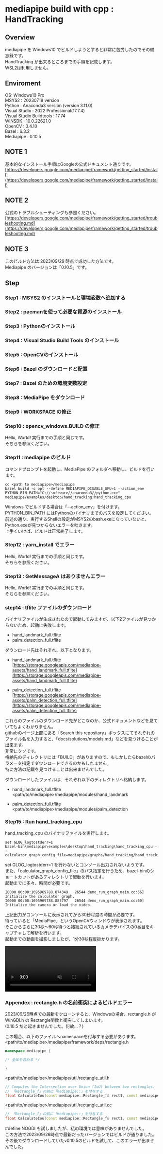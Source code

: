 
# mediapipe build with cpp : HandTracking

## Overview

mediapipe を Windows10 でビルドしようとすると非常に苦労したのでその備忘録です。  
HandTracking が出来るところまでの手順を記載します。  
WSL2は利用しません。  

## Enviroment

OS: Windows10 Pro  
MSYS2 : 20230718 version  
Python : Anaconda3 version (version 3.11.0)  
Visual Studio : 2022 Professional(17.7.4)  
Visual Studio Buildtools : 17.74  
WINSDK : 10.0.22621.0  
OpenCV : 3.4.10  
Bazel : 6.3.2  
Mediapipe : 0.10.5  

## NOTE 1

基本的なインストール手順はGoogleの公式ドキュメント通りです。  
[https://developers.google.com/mediapipe/framework/getting_started/install](https://developers.google.com/mediapipe/framework/getting_started/install)  

## NOTE 2

公式のトラブルシューティングも参照ください。  
[https://developers.google.com/mediapipe/framework/getting_started/troubleshooting.md](https://developers.google.com/mediapipe/framework/getting_started/troubleshooting.md)  

## NOTE 3

このビルド方法は 2023/09/29 時点で成功した方法です。  
Mediapipe のバージョンは「0.10.5」です。  

## Step

### Step1 : MSYS2 のインストールと環境変数へ追加する
### Step2 : pacmanを使って必要な資源のインストール
### Step3 : Pythonのインストール
### Step4 : Visual Studio Build Tools のインストール
### Step5 : OpenCVのインストール
### Step6 : Bazel のダウンロードと配置
### Step7 : Bazel のための環境変数設定
### Step8 : MediaPipe をダウンロード
### Step9 : WORKSPACE の修正
### Step10 : opencv_windows.BUILD の修正

Hello, World! 実行までの手順と同じです。  
そちらを参照ください。  

### Step11 : mediapipe のビルド

コマンドプロンプトを起動し、MediaPipe のフォルダへ移動し、ビルドを行います。  

    cd <path to mediapipe>/mediapipe
    bazel build -c opt --define MEDIAPIPE_DISABLE_GPU=1 --action_env PYTHON_BIN_PATH="C://software//anaconda3//python.exe" mediapipe/examples/desktop/hand_tracking:hand_tracking_cpu

Windows でビルドする場合は「--action_env」を付けます。  
PYTHON_BIN_PATH にはPythonのバイナリまでのパスを設定してください。  
前述の通り、実行するShellの設定がMSYS2のbash.exeになっていないと、Python.exeが見つからないエラーを吐きます。  
上手くいけば、ビルドは正常終了します。  

### Step12 : yarn_install でエラー

Hello, World! 実行までの手順と同じです。  
そちらを参照ください。  

### Step13 : GetMessageA はありませんエラー

Hello, World! 実行までの手順と同じです。  
そちらを参照ください。  

### step14 : tflite ファイルのダウンロード

バイナリファイルが生成されたので起動してみますが、以下2ファイルが見つからないため、起動に失敗します。  
- hand_landmark_full.tflite
- palm_detection_full.tflite

ダウンロード先はそれぞれ、以下となります。  
- hand_landmark_full.tflite  
[https://storage.googleapis.com/mediapipe-assets/hand_landmark_full.tflite](https://storage.googleapis.com/mediapipe-assets/hand_landmark_full.tflite)  

- palm_detection_full.tflite  
[https://storage.googleapis.com/mediapipe-assets/palm_detection_full.tflite](https://storage.googleapis.com/mediapipe-assets/palm_detection_full.tflite)  

これらのファイルのダウンロード先がどこなのか、公式ドキュメントなどを見ていてもよくわかりません。  
githubのページ上部にある「Search this repository」ボックスにてそれぞれのファイル名を入力すると、「docs/solutions/models.md」などを見つけることが出来ます。  
非常にクソです。  
格納先のディレクトリには「BUILD」がありますので、もしかしたらbazelのパラメータ指定でダウンロードできるのかもしれません。  
特に方法の記載を見つけることは出来ませんでした。  

ダウンロードしたファイルは、それぞれ以下のディレクトリへ格納します。  
- hand_landmark_full.tflite  
<path/to/mediapipe>/mediapipe/modules/hand_landmark  

- palm_detection_full.tflite  
<path/to/mediapipe>/mediapipe/modules/palm_detection  

### Step15 : Run hand_tracking_cpu

hand_tracking_cpu のバイナリファイルを実行します。  

    set GLOG_logtostderr=1
    bazel-bin\mediapipe\examples\desktop\hand_tracking\hand_tracking_cpu --calculator_graph_config_file=mediapipe/graphs/hand_tracking/hand_tracking_desktop_live.pbtxt

set GLOG_logtostderr=1 を行わないとコンソール出力されないようです。  
また、「calculator_graph_config_file」のパス指定を行うため、bazel-binのショートカットがあるディレクトリで起動を行います。  
起動までに多々、時間が必要です。  

``` text
I0000 00:00:1695969788.874349   26544 demo_run_graph_main.cc:56] Initialize the calculator graph.
I0000 00:00:1695969788.883797   26544 demo_run_graph_main.cc:60] Initialize the camera or load the video.
```

上記出力がコンソールに表示されてから30秒程度の時間が必要です。  
待っていると「MediaPipe」というOpenCVウィンドウが表示されます。  
そこからさらに30秒～60秒待つと接続されているカメラデバイスの0番目をキャプチャして解析を行います。  
起動までの動画を撮影しましたが、1分30秒程度掛かります。  

<div><video controls src="./handtracking_cpu_run.mp4" muted="true"></video></div>


### Appendex : rectangle.h の名前衝突によるビルドエラー

2023/09/26時点での最新をクローンすると、Windowsの場合、rectangle.h が WinGDI.h の Rectangle関数と衝突してしまいます。  
(0.10.5 だと起きませんでした。何故...？)  

この場合、以下のファイルへnamespaceを付与する必要があります。  
<path/to/mediapipe>/mediapipe/framework/deps/rectangle.h  

``` c++
namespace mediapipe {

/* 全体を含める */

}
```

<path/to/mediapipe>/mediapipe/util/rectangle_util.h  

``` c++
// Computes the Intersection over Union (IoU) between two rectangles.
// 「Rectangle_f」の前に「mediapipe::」を付与する
float CalculateIou(const mediapipe::Rectangle_f& rect1, const mediapipe::Rectangle_f& rect2);

```

<path/to/mediapipe>/mediapipe/util/rectangle_util.cc  

``` c++
// 「Rectangle_f」の前に「mediapipe::」を付与する
float CalculateIou(const mediapipe::Rectangle_f& rect1, const mediapipe::Rectangle_f& rect2) {
```

#define NOGDI も試しましたが、私の環境では意味がありませんでした。  
この方法で2023/09/26時点で最新だったバージョンではビルドが通りました。  
その後でダウンロードしていたv0.10.5のビルドを試して、このエラーが出ませんでした。  


